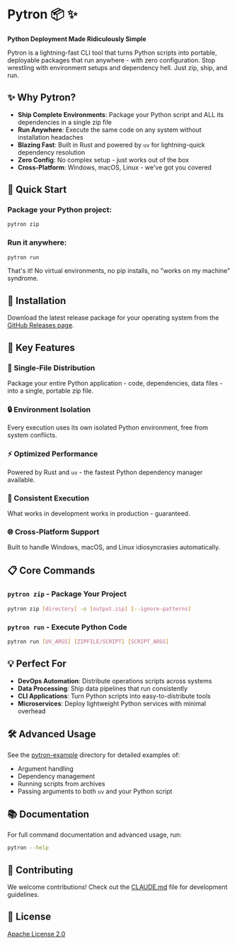 # Pytron 📦 ✨

**Python Deployment Made Ridiculously Simple**

Pytron is a lightning-fast CLI tool that turns Python scripts into portable, deployable packages that run anywhere - with zero configuration. Stop wrestling with environment setups and dependency hell. Just zip, ship, and run.

## ✨ Why Pytron?

- **Ship Complete Environments**: Package your Python script and ALL its dependencies in a single zip file
- **Run Anywhere**: Execute the same code on any system without installation headaches
- **Blazing Fast**: Built in Rust and powered by `uv` for lightning-quick dependency resolution
- **Zero Config**: No complex setup - just works out of the box
- **Cross-Platform**: Windows, macOS, Linux - we've got you covered

## 🚀 Quick Start

### Package your Python project:
```bash
pytron zip
```

### Run it anywhere:
```bash
pytron run
```

That's it! No virtual environments, no pip installs, no "works on my machine" syndrome.

## 🔧 Installation

Download the latest release package for your operating system from the [GitHub Releases page](https://github.com/aubex/pytron/releases).

## 🧰 Key Features

### 💼 Single-File Distribution
Package your entire Python application - code, dependencies, data files - into a single, portable zip file.

### 🔒 Environment Isolation
Every execution uses its own isolated Python environment, free from system conflicts.

### ⚡ Optimized Performance
Powered by Rust and `uv` - the fastest Python dependency manager available.

### 🔄 Consistent Execution
What works in development works in production - guaranteed.

### 🌐 Cross-Platform Support
Built to handle Windows, macOS, and Linux idiosyncrasies automatically.

## 📋 Core Commands

### `pytron zip` - Package Your Project
```bash
pytron zip [directory] -o [output.zip] [--ignore-patterns]
```

### `pytron run` - Execute Python Code
```bash
pytron run [UV_ARGS] [ZIPFILE/SCRIPT] [SCRIPT_ARGS]
```

## 💡 Perfect For

- **DevOps Automation**: Distribute operations scripts across systems
- **Data Processing**: Ship data pipelines that run consistently
- **CLI Applications**: Turn Python scripts into easy-to-distribute tools
- **Microservices**: Deploy lightweight Python services with minimal overhead

## 🛠️ Advanced Usage

See the [pytron-example](./pytron-example/) directory for detailed examples of:
- Argument handling
- Dependency management
- Running scripts from archives
- Passing arguments to both `uv` and your Python script

## 📚 Documentation

For full command documentation and advanced usage, run:
```bash
pytron --help
```

## 🔗 Contributing

We welcome contributions! Check out the [CLAUDE.md](./CLAUDE.md) file for development guidelines.

## 📄 License

[Apache License 2.0](LICENSE)